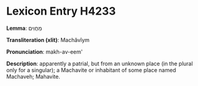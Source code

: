 # Lexicon Entry H4233

**Lemma**: מַחֲוִים

**Transliteration (xlit)**: Machăvîym

**Pronunciation**: makh-av-eem'

**Description**:
apparently a patrial, but from an unknown place (in the plural only for a singular); a Machavite or inhabitant of some place named Machaveh; Mahavite.
